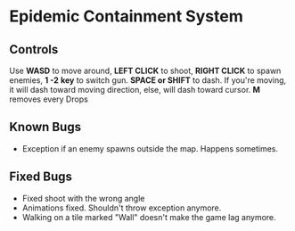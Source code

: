# Epidemic Containment System


## Controls

Use **WASD** to move around, **LEFT CLICK** to shoot, **RIGHT CLICK** to spawn enemies, **1 -2** **key** to switch gun. **SPACE or SHIFT** to dash. If you're moving, it will dash toward moving direction, else, will dash toward cursor. **M** removes every Drops

## Known Bugs

 - Exception if an enemy spawns outside the map. Happens sometimes.

## Fixed Bugs

 - Fixed shoot with the wrong angle
 - Animations fixed. Shouldn't throw exception anymore.
 - Walking on a tile marked "Wall" doesn't make the game lag anymore.
